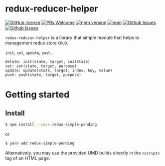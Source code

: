 # redux-reducer-helper

[![GitHub license](https://img.shields.io/badge/license-MIT-blue.svg)](https://github.com/Dev-JeromeBaek/redux-reducer-helper/blob/master/LICENSE)
[![PRs Welcome](https://img.shields.io/badge/PRs-welcome-brightgreen.svg)](https://github.com/Dev-JeromeBaek/redux-reducer-helper/pulls)
[![npm version](https://img.shields.io/npm/v/redux-reducer-helper.svg?style=flat)](https://www.npmjs.com/package/redux-reducer-helper)
[![npm](https://img.shields.io/npm/dm/redux-reducer-helper.svg)](https://www.npmjs.com/package/redux-reducer-helper)
[![Github Issues](https://img.shields.io/github/issues-pr/Dev-JeromeBaek/redux-reducer-helper.svg?color=blueviolet)](https://github.com/Dev-JeromeBaek/redux-reducer-helper/pulls)
[![Github Issues](https://img.shields.io/github/issues/Dev-JeromeBaek/redux-reducer-helper.svg?color=yellow)](https://github.com/Dev-JeromeBaek/redux-reducer-helper/issues)


`redux-reducer-helper` is a library that simple module that helps to management redux store `CRUD`.

`init`, `set`, `update`, `push`,

```
delete: init(state, target, initState)
set: set(state, target, purpose)
update: update(state, target, index, key, value)
push: push(state, target, purpose)
```

# Getting started

## Install

```sh
$ npm install --save redux-simple-pending
```
or

```sh
$ yarn add redux-simple-pending
```
Alternatively, you may use the provided UMD builds directly in the `<script>` tag of an HTML page.

